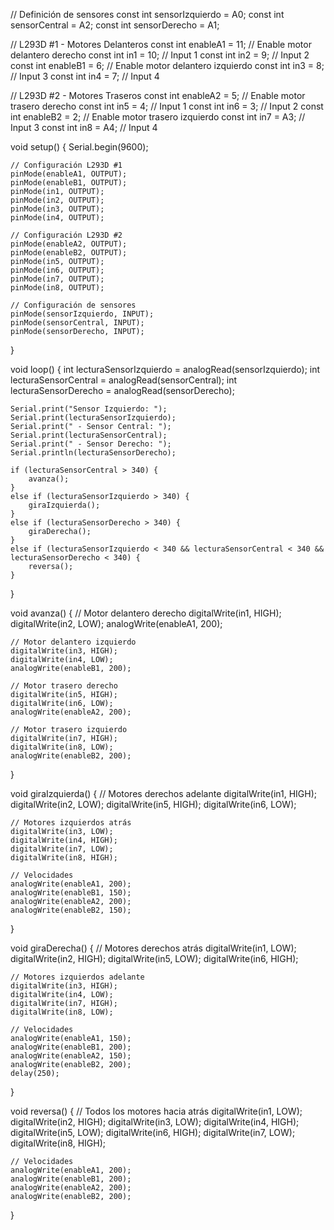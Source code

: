 // Definición de sensores
const int sensorIzquierdo = A0;
const int sensorCentral = A2;
const int sensorDerecho = A1;

// L293D #1 - Motores Delanteros
const int enableA1 = 11;  // Enable motor delantero derecho
const int in1 = 10;       // Input 1
const int in2 = 9;        // Input 2
const int enableB1 = 6;   // Enable motor delantero izquierdo
const int in3 = 8;        // Input 3
const int in4 = 7;        // Input 4

// L293D #2 - Motores Traseros
const int enableA2 = 5;   // Enable motor trasero derecho
const int in5 = 4;        // Input 1
const int in6 = 3;        // Input 2
const int enableB2 = 2;   // Enable motor trasero izquierdo
const int in7 = A3;       // Input 3
const int in8 = A4;       // Input 4

void setup() {
    Serial.begin(9600);
    
    // Configuración L293D #1
    pinMode(enableA1, OUTPUT);
    pinMode(enableB1, OUTPUT);
    pinMode(in1, OUTPUT);
    pinMode(in2, OUTPUT);
    pinMode(in3, OUTPUT);
    pinMode(in4, OUTPUT);
    
    // Configuración L293D #2
    pinMode(enableA2, OUTPUT);
    pinMode(enableB2, OUTPUT);
    pinMode(in5, OUTPUT);
    pinMode(in6, OUTPUT);
    pinMode(in7, OUTPUT);
    pinMode(in8, OUTPUT);
    
    // Configuración de sensores
    pinMode(sensorIzquierdo, INPUT);
    pinMode(sensorCentral, INPUT);
    pinMode(sensorDerecho, INPUT);
}

void loop() {
    int lecturaSensorIzquierdo = analogRead(sensorIzquierdo);
    int lecturaSensorCentral = analogRead(sensorCentral);
    int lecturaSensorDerecho = analogRead(sensorDerecho);
    
    Serial.print("Sensor Izquierdo: ");
    Serial.print(lecturaSensorIzquierdo);
    Serial.print(" - Sensor Central: ");
    Serial.print(lecturaSensorCentral);
    Serial.print(" - Sensor Derecho: ");
    Serial.println(lecturaSensorDerecho);
    
    if (lecturaSensorCentral > 340) {
        avanza();
    }
    else if (lecturaSensorIzquierdo > 340) {
        giraIzquierda();
    }
    else if (lecturaSensorDerecho > 340) {
        giraDerecha();
    }
    else if (lecturaSensorIzquierdo < 340 && lecturaSensorCentral < 340 && lecturaSensorDerecho < 340) {
        reversa();
    }
}

void avanza() {
    // Motor delantero derecho
    digitalWrite(in1, HIGH);
    digitalWrite(in2, LOW);
    analogWrite(enableA1, 200);
    
    // Motor delantero izquierdo
    digitalWrite(in3, HIGH);
    digitalWrite(in4, LOW);
    analogWrite(enableB1, 200);
    
    // Motor trasero derecho
    digitalWrite(in5, HIGH);
    digitalWrite(in6, LOW);
    analogWrite(enableA2, 200);
    
    // Motor trasero izquierdo
    digitalWrite(in7, HIGH);
    digitalWrite(in8, LOW);
    analogWrite(enableB2, 200);
}

void giraIzquierda() {
    // Motores derechos adelante
    digitalWrite(in1, HIGH);
    digitalWrite(in2, LOW);
    digitalWrite(in5, HIGH);
    digitalWrite(in6, LOW);
    
    // Motores izquierdos atrás
    digitalWrite(in3, LOW);
    digitalWrite(in4, HIGH);
    digitalWrite(in7, LOW);
    digitalWrite(in8, HIGH);
    
    // Velocidades
    analogWrite(enableA1, 200);
    analogWrite(enableB1, 150);
    analogWrite(enableA2, 200);
    analogWrite(enableB2, 150);
}

void giraDerecha() {
    // Motores derechos atrás
    digitalWrite(in1, LOW);
    digitalWrite(in2, HIGH);
    digitalWrite(in5, LOW);
    digitalWrite(in6, HIGH);
    
    // Motores izquierdos adelante
    digitalWrite(in3, HIGH);
    digitalWrite(in4, LOW);
    digitalWrite(in7, HIGH);
    digitalWrite(in8, LOW);
    
    // Velocidades
    analogWrite(enableA1, 150);
    analogWrite(enableB1, 200);
    analogWrite(enableA2, 150);
    analogWrite(enableB2, 200);
    delay(250);
}

void reversa() {
    // Todos los motores hacia atrás
    digitalWrite(in1, LOW);
    digitalWrite(in2, HIGH);
    digitalWrite(in3, LOW);
    digitalWrite(in4, HIGH);
    digitalWrite(in5, LOW);
    digitalWrite(in6, HIGH);
    digitalWrite(in7, LOW);
    digitalWrite(in8, HIGH);
    
    // Velocidades
    analogWrite(enableA1, 200);
    analogWrite(enableB1, 200);
    analogWrite(enableA2, 200);
    analogWrite(enableB2, 200);
}
